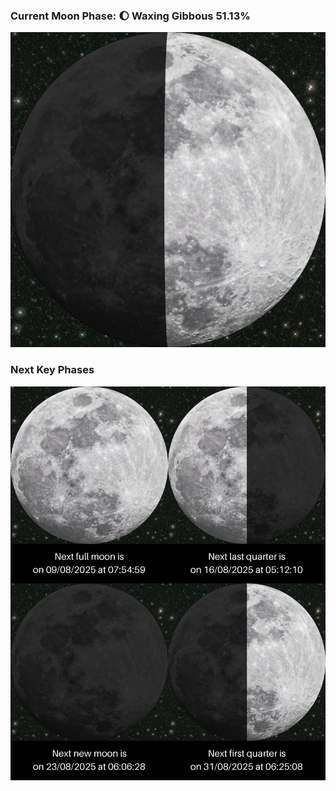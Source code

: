 ### Current Moon Phase: 🌔 Waxing Gibbous 51.13%
![Moon Phase](moonphase.png)
### Next Key Phases
![Gallery](gallery.png)
